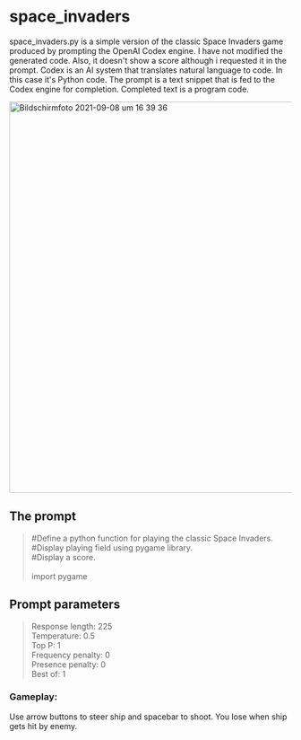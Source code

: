 # space_invaders
space_invaders.py is a simple version of the classic Space Invaders game produced by prompting the OpenAI Codex engine. I have not modified the generated code. Also, it doesn't show a score although i requested it in the prompt.
Codex is an AI system that translates natural language to code. In this case it's Python code. The prompt is a text snippet that is fed to the Codex engine for completion. Completed text is a program code.

<img width="697" alt="Bildschirmfoto 2021-09-08 um 16 39 36" src="https://user-images.githubusercontent.com/45336196/132530687-9b35681c-2814-4095-97eb-ffaf797b6988.png">

## The prompt

>#Define a python function for playing the classic Space Invaders.<br>
>#Display playing field using pygame library.<br>
>#Display a score.<br><br>
>import pygame

## Prompt parameters

>Response length: 225<br>
>Temperature: 0.5<br>
>Top P: 1<br>
>Frequency penalty: 0<br>
>Presence penalty: 0<br>
>Best of: 1<br>

### Gameplay: <br>
Use arrow buttons to steer ship and spacebar to shoot. You lose when ship gets hit by enemy.

